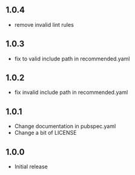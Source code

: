 ## 1.0.4

* remove invalid lint rules

## 1.0.3

* fix to valid include path in recommended.yaml

## 1.0.2

* fix invalid include path in recommended.yaml

## 1.0.1

* Change documentation in pubspec.yaml
* Change a bit of LICENSE

## 1.0.0

* Initial release